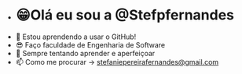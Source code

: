 - # 😁Olá eu sou a @Stefpfernandes
- 🤕 Estou aprendendo a usar o GitHub!
- 😎 Faço faculdade de Engenharia de Software
- 🧐 Sempre tentando aprender e aperfeiçoar
- 📫 Como me procurar -> stefaniepereirafernandes@gmail.com

<!---
Thanks
--->
